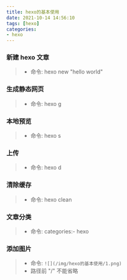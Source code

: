 ```yaml
---
title: hexo的基本使用
date: 2021-10-14 14:56:10
tags: [hexo]
categories: 
- hexo
---
```

### 新建 hexo 文章
>* 命令: hexo new "hello world"
### 生成静态网页
>* 命令: hexo g
### 本地预览
>* 命令: hexo s 
### 上传
>* 命令: hexo d
### 清除缓存
>* 命令: hexo clean
### 文章分类
>* 命令: categories:- hexo 
### 添加图片
>* 命令: `![](/img/hexo的基本使用/1.png)` 
>* 路径前 "/" 不能省略